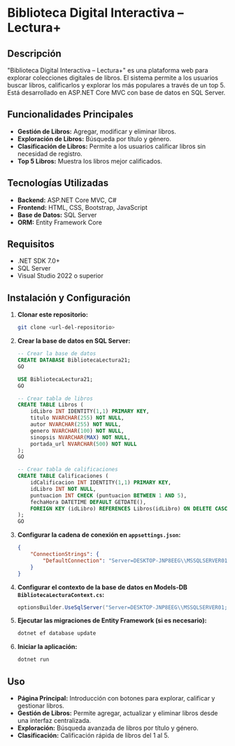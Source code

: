 # Biblioteca Digital Interactiva – Lectura+

## Descripción

"Biblioteca Digital Interactiva – Lectura+" es una plataforma web para explorar colecciones digitales de libros. El sistema permite a los usuarios buscar libros, calificarlos y explorar los más populares a través de un top 5. Está desarrollado en ASP.NET Core MVC con base de datos en SQL Server.

## Funcionalidades Principales

* **Gestión de Libros:** Agregar, modificar y eliminar libros.
* **Exploración de Libros:** Búsqueda por título y género.
* **Clasificación de Libros:** Permite a los usuarios calificar libros sin necesidad de registro.
* **Top 5 Libros:** Muestra los libros mejor calificados.

## Tecnologías Utilizadas

* **Backend:** ASP.NET Core MVC, C#
* **Frontend:** HTML, CSS, Bootstrap, JavaScript
* **Base de Datos:** SQL Server
* **ORM:** Entity Framework Core

## Requisitos

* .NET SDK 7.0+
* SQL Server
* Visual Studio 2022 o superior

## Instalación y Configuración

1. **Clonar este repositorio:**

   ```bash
   git clone <url-del-repositorio>
   ```

2. **Crear la base de datos en SQL Server:**

   ```sql
   -- Crear la base de datos
   CREATE DATABASE BibliotecaLectura21;
   GO

   USE BibliotecaLectura21;
   GO

   -- Crear tabla de libros
   CREATE TABLE Libros (
       idLibro INT IDENTITY(1,1) PRIMARY KEY,
       titulo NVARCHAR(255) NOT NULL,
       autor NVARCHAR(255) NOT NULL,
       genero NVARCHAR(100) NOT NULL,
       sinopsis NVARCHAR(MAX) NOT NULL,
       portada_url NVARCHAR(500) NOT NULL
   );
   GO

   -- Crear tabla de calificaciones
   CREATE TABLE Calificaciones (
       idCalificacion INT IDENTITY(1,1) PRIMARY KEY,
       idLibro INT NOT NULL,
       puntuacion INT CHECK (puntuacion BETWEEN 1 AND 5),
       fechaHora DATETIME DEFAULT GETDATE(),
       FOREIGN KEY (idLibro) REFERENCES Libros(idLibro) ON DELETE CASCADE
   );
   GO


   ```

3. **Configurar la cadena de conexión en `appsettings.json`:**

   ```json
   {
       "ConnectionStrings": {
           "DefaultConnection": "Server=DESKTOP-JNP8EEG\\MSSQLSERVER01;Database=BibliotecaLectura21;Trusted_Connection=True;TrustServerCertificate=True;"
       }
   }
   ```

4. **Configurar el contexto de la base de datos en Models-DB `BibliotecaLecturaContext.cs`:**

   ```csharp
   optionsBuilder.UseSqlServer("Server=DESKTOP-JNP8EEG\\MSSQLSERVER01;Database=BibliotecaLectura21;Trusted_Connection=True;TrustServerCertificate=True;");
   ```

5. **Ejecutar las migraciones de Entity Framework (si es necesario):**

   ```bash
   dotnet ef database update
   ```

6. **Iniciar la aplicación:**

   ```bash
   dotnet run
   ```

## Uso

* **Página Principal:** Introducción con botones para explorar, calificar y gestionar libros.
* **Gestión de Libros:** Permite agregar, actualizar y eliminar libros desde una interfaz centralizada.
* **Exploración:** Búsqueda avanzada de libros por título y género.
* **Clasificación:** Calificación rápida de libros del 1 al 5.




